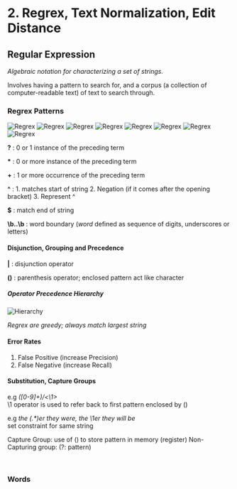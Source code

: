 
# 2. Regrex, Text Normalization, Edit Distance


## Regular Expression
_Algebraic notation for characterizing a set of strings._

Involves having a pattern to search for, and a corpus (a collection of computer-readable text) of text to search through.

### Regrex Patterns

![Regrex](https://github.com/aqx95/Uni_Notes/blob/master/CZ4045%20Natural%20Language%20Processing/img/regrex1.png "pattern1")
![Regrex](https://github.com/aqx95/Uni_Notes/blob/master/CZ4045%20Natural%20Language%20Processing/img/regrex2.png "pattern2")
![Regrex](https://github.com/aqx95/Uni_Notes/blob/master/CZ4045%20Natural%20Language%20Processing/img/regrex3.png "pattern3")
![Regrex](https://github.com/aqx95/Uni_Notes/blob/master/CZ4045%20Natural%20Language%20Processing/img/regrex4.png "pattern4")
![Regrex](https://github.com/aqx95/Uni_Notes/blob/master/CZ4045%20Natural%20Language%20Processing/img/regrex5.png "pattern5")
![Regrex](https://github.com/aqx95/Uni_Notes/blob/master/CZ4045%20Natural%20Language%20Processing/img/regrex6.png "pattern6")
![Regrex](https://github.com/aqx95/Uni_Notes/blob/master/CZ4045%20Natural%20Language%20Processing/img/regrex7.png "pattern7")
![Regrex](https://github.com/aqx95/Uni_Notes/blob/master/CZ4045%20Natural%20Language%20Processing/img/regrex8.png "pattern8")



**?** : 0 or 1 instance of the preceding term

**\*** : 0 or more instance of the preceding term

**+** : 1 or more occurrence of the preceding term

**^** : 1. matches start of string
2. Negation (if it comes after the opening bracket)
3. Represent ^

**$** : match end of string

**\b..\b** : word boundary (*word* defined as sequence of digits, underscores or letters)

#### Disjunction, Grouping and Precedence

**|** : disjunction operator

**()** : parenthesis operator; enclosed pattern act like character

##### Operator Precedence Hierarchy
![Hierarchy](https://github.com/aqx95/Uni_Notes/blob/master/CZ4045%20Natural%20Language%20Processing/img/op_hierarchy.png "op")

_Regrex are greedy; always match largest string_

#### Error Rates
1. False Positive (increase Precision)
2. False Negative (increase Recall)


#### Substitution, Capture Groups
e.g _([0-9]+)/<\1>_<br>
\1 operator is used to refer back to first pattern enclosed by ()

e.g _the (.*)er they were, the \1er they will be_ <br>
set constraint for same string

Capture Group: use of () to store pattern in memory (register)
Non-Capturing group: (?: pattern)

<br>

### Words
